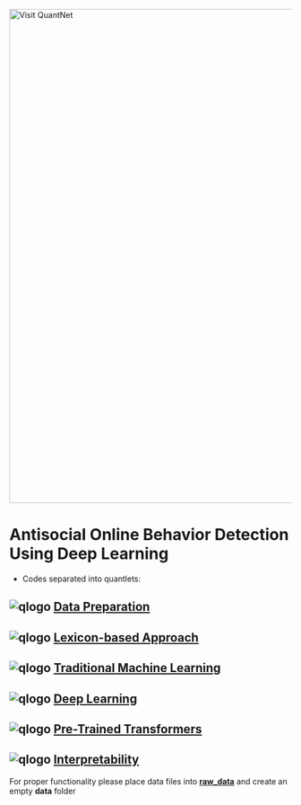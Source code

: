 [<img src="https://github.com/QuantLet/Styleguide-and-FAQ/blob/master/pictures/banner.png" width="880" alt="Visit QuantNet">](http://quantlet.de/index.php?p=info)
# Antisocial Online Behavior Detection Using Deep Learning

- Codes separated into quantlets: 
## ![qlogo](http://quantnet.wiwi.hu-berlin.de/graphics/quantlogo.png) **[Data Preparation](AOBDL_data_preparation)**
## ![qlogo](http://quantnet.wiwi.hu-berlin.de/graphics/quantlogo.png) **[Lexicon-based Approach](AOBDL_lexicon)**
## ![qlogo](http://quantnet.wiwi.hu-berlin.de/graphics/quantlogo.png) **[Traditional Machine Learning](AOBDL_TML)**
## ![qlogo](http://quantnet.wiwi.hu-berlin.de/graphics/quantlogo.png) **[Deep Learning](AOBDL_DL)**
## ![qlogo](http://quantnet.wiwi.hu-berlin.de/graphics/quantlogo.png) **[Pre-Trained Transformers](AOBDL_BERT)**
## ![qlogo](http://quantnet.wiwi.hu-berlin.de/graphics/quantlogo.png) **[Interpretability](AOBDL_LIME)**

For proper functionality please place data files
into **[raw_data](raw_data)** and create an empty **data** folder

